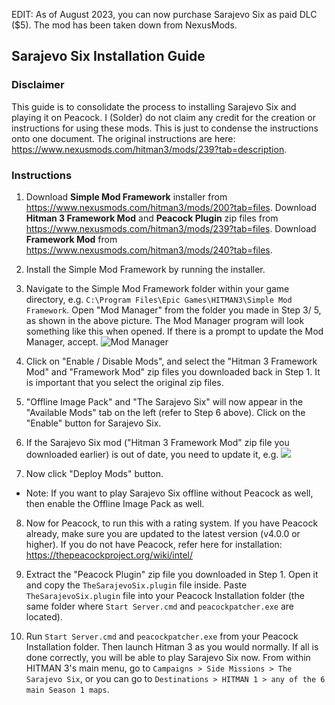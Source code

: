 EDIT: As of August 2023, you can now purchase Sarajevo Six as paid DLC ($5). The mod has been taken down from NexusMods.

## Sarajevo Six Installation Guide

### Disclaimer
This guide is to consolidate the process to installing Sarajevo Six and playing it on Peacock. I (Solder) do not claim any credit for the creation or instructions for using these mods. This is just to condense the instructions onto one document. The original instructions are here: https://www.nexusmods.com/hitman3/mods/239?tab=description.

### Instructions

1. Download **Simple Mod Framework** installer from https://www.nexusmods.com/hitman3/mods/200?tab=files. 
Download **Hitman 3 Framework Mod** and **Peacock Plugin** zip files from https://www.nexusmods.com/hitman3/mods/239?tab=files.
Download **Framework Mod** from https://www.nexusmods.com/hitman3/mods/240?tab=files.

2. Install the Simple Mod Framework by running the installer.

3. Navigate to the Simple Mod Framework folder within your game directory, e.g. ```C:\Program Files\Epic Games\HITMAN3\Simple Mod Framework```. Open "Mod Manager" from the folder you made in Step 3/ 5, as shown in the above picture. The Mod Manager program will look something like this when opened. If there is a prompt to update the Mod Manager, accept. ![Mod Manager](https://i.ibb.co/b5PDzRd/modmanager.PNG)

4. Click on "Enable / Disable Mods", and select the "Hitman 3 Framework Mod" and "Framework Mod" zip files you downloaded back in Step 1. It is important that you select the original zip files.

5. "Offline Image Pack" and "The Sarajevo Six" will now appear in the "Available Mods" tab on the left (refer to Step 6 above). Click on the "Enable" button for Sarajevo Six. 

6. If the Sarajevo Six mod ("Hitman 3 Framework Mod" zip file you downloaded earlier) is out of date, you need to update it, e.g. ![](https://i.ibb.co/NWXRtL0/updatesmf.png)

7. Now click "Deploy Mods" button.
 * Note: If you want to play Sarajevo Six offline without Peacock as well, then enable the Offline Image Pack as well.

8. Now for Peacock, to run this with a rating system. If you have Peacock already, make sure you are updated to the latest version (v4.0.0 or higher). If you do not have Peacock, refer here for installation: https://thepeacockproject.org/wiki/intel/

9. Extract the "Peacock Plugin" zip file you downloaded in Step 1. Open it and copy the `TheSarajevoSix.plugin` file inside. Paste `TheSarajevoSix.plugin` file into your Peacock Installation folder (the same folder where `Start Server.cmd` and `peacockpatcher.exe` are located).

10. Run `Start Server.cmd` and `peacockpatcher.exe` from your Peacock Installation folder. Then launch Hitman 3 as you would normally. If all is done correctly, you will be able to play Sarajevo Six now. From within HITMAN 3's main menu, go to ```Campaigns > Side Missions > The Sarajevo Six```, or you can go to ```Destinations > HITMAN 1 > any of the 6 main Season 1 maps```.
